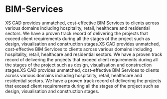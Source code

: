 # BIM-Services
XS CAD provides unmatched, cost-effective BIM Services to clients across various domains including hospitality, retail, healthcare and residential sectors. We have a proven track record of delivering the projects that exceed client requirements during all the stages of the project such as design, visualisation and construction stages.XS CAD provides unmatched, cost-effective BIM Services to clients across various domains including hospitality, retail, healthcare and residential sectors. We have a proven track record of delivering the projects that exceed client requirements during all the stages of the project such as design, visualisation and construction stages.XS CAD provides unmatched, cost-effective BIM Services to clients across various domains including hospitality, retail, healthcare and residential sectors. We have a proven track record of delivering the projects that exceed client requirements during all the stages of the project such as design, visualisation and construction stages.
